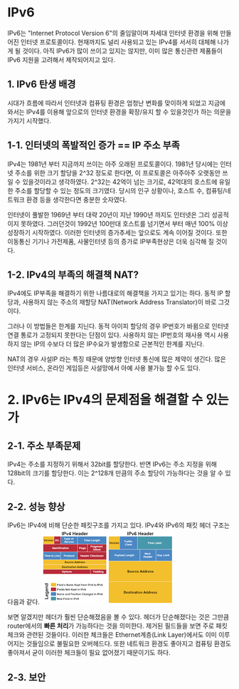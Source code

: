# IPv6
IPv6는 "Internet Protocol Version 6"의 줄임말이며 차세대 인터넷 환경을 위해 만들어진 인터넷 프로토콜이다. 현재까지도 널리 사용되고 있는 IPv4를 서서히 대체해 나가게 될 것이다. 아직 IPv6가 많이 쓰이고 있지는 않지만, 이미 많은 통신관련 제품들이 IPv6 지원을 고려해서 제작되어지고 있다.

## 1. IPv6 탄생 배경
시대가 흐름에 따라서 인터넷과 컴퓨팅 환경은 엄청난 변화를 맞이하게 되었고 지금에 와서는 IPv4를 이용해 앞으로의 인터넷 환경을 확장/유지 할 수 있을것인가 하는 의문을 가지기 시작했다. 

## 1-1. 인터넷의 폭발적인 증가 == IP 주소 부족
IPv4는 1981년 부터 지금까지 쓰이는 아주 오래된 프로토콜이다. 1981년 당시에는 인터넷 주소를 위한 크기 할당을 2^32 정도로 한다면, 이 프로토콜은 아주아주 오랫동안 쓰일 수 있을것이라고 생각하였다. 2^32는 42억이 넘는 크기로, 42억대의 호스트에 유일한 주소를 할당할 수 있는 정도의 크기였다. 당시의 인구 상황이나, 호스트 수, 컴퓨팅/네트워크 환경 등을 생각한다면 충분한 숫자였다.

인터넷이 풀발한 1969년 부터 대략 20년이 지난 1990년 까지도 인터넷은 그리 성공적이지 못하였다. 그러던것이 1992년 100만대 호스트를 넘기면서 부터 매년 100% 이상 성장하기 시작하였다. 이러한 인터넷의 증가추세는 앞으로도 계속 이어질 것이다. 또한 이동통신 기기나 가전제품, 사물인터넷 등의 증가로 IP부족현상은 더욱 심각해 질 것이다. 

## 1-2. IPv4의 부족의 해결책 NAT?
IPv4에도 IP부족을 해결하기 위한 나름대로의 해결책을 가지고 있기는 하다. 
동적 IP 할당과, 사용하지 않는 주소의 재할당 NAT(Network Address Translator)이 바로 그것이다. 

그러나 이 방법들은 한계를 지닌다. 동적 아이피 할당의 경우 IP번호가 바뀜으로 인터넷 연결 통로가 고정되지 못한다는 단점이 있다. 사용하지 않는 IP번호의 재사용 역시 사용하지 않는 IP의 수보다 더 많은 IP수요가 발생함으로 근본적인 한계를 지닌다. 

NAT의 경우 사설IP 라는 특징 때문에 양방향 인터넷 통신에 많은 제약이 생긴다. 많은 인터넷 서비스, 온라인 게임등은 사설망에서 아예 사용 불가능 할 수도 있다. 


# 2. IPv6는 IPv4의 문제점을 해결할 수 있는가
## 2-1. 주소 부족문제
IPv4는 주소를 지정하기 위해서 32bit를 할당한다. 반면 IPv6는 주소 지정을 위해 128bit의 크기를 할당한다. 이는 2^128개 만큼의 주소 할당이 가능하다는 것을 알 수 있다. 

## 2-2. 성능 향상
IPv6는 IPv4에 비해 단순한 패킷구조를 가지고 있다. 
IPv4와 IPv6의 패킷 헤더 구조는 다음과 같다. 
![Figure_1. IPv4_IPv6_header](../images/ip_header.png)

보면 알겠지만 헤더가 훨씬 단순해졌음을 볼 수 있다. 헤더가 단순해졌다는 것은 그만큼 router에서의 **빠른 처리**가 가능하다는 것을 의미한다. 제거된 필드들을 보면 주로 패킷체크와 관련된 것들이다. 이러한 체크들은 Ethernet계층(Link Layer)에서도 이미 이루어지는 것들임으로 불필요한 오버헤드다. 또한 네트워크 환경도 좋아지고 컴퓨팅 환경도 좋아져서 굳이 이러한 체크들이 필요 없어졌기 때문이기도 하다. 

## 2-3. 보안

